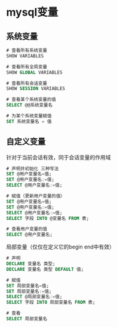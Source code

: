 # mysql变量

## 系统变量
```sql
# 查看所有系统变量
SHOW VARIABLES

# 查看所有全局变量
SHOW GLOBAL VARIABLES

# 查看所有会话变量
SHOW SESSION VARIABLES

# 查看某个系统变量的值
SELECT @@系统变量名

# 为某个系统变量赋值
SET 系统变量名 = 值
```
## 自定义变量
针对于当前会话有效，同于会话变量的作用域
```sql
# 声明并初始化 三种写法
SET @用户变量名=值;
SET @用户变量名:=值;
SELECT @用户变量名:=值;

# 赋值（更新用户变量的值）
SET @用户变量名=值;
SET @用户变量名:=值;
SELECT @用户变量名:=值;
SELECT 字段 INTO @变量名 FROM 表;

# 查看用户变量的值
SELECT @用户变量名;
```
局部变量（仅仅在定义它的begin end中有效）

```sql
# 声明
DECLARE 变量名 类型;
DECLARE 变量名 类型 DEFAULT 值;

# 赋值
SET 局部变量名=值;
SET 局部变量名:=值;
SELECT @局部变量名:=值;
SELECT 字段 INTO 局部变量名 FROM 表;

# 查看
SELECT 局部变量名
```